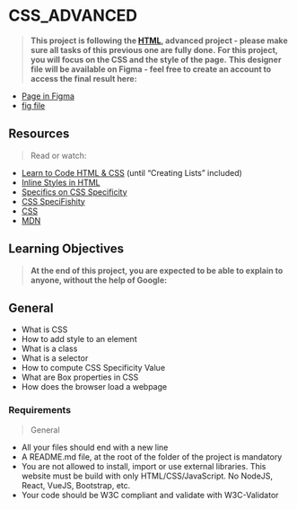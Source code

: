 # CSS_ADVANCED

> **This project is following the [HTML](index.html), advanced project - please make sure all tasks of this previous one are fully done.**
> **For this project, you will focus on the CSS and the style of the page.**
>**This designer file will be available on Figma - feel free to create an account to access the final result here:**

* [Page in Figma](https://intranet.aluswe.com/rltoken/IGX9LB3vJ_jU88JJQhSnPg)
* [fig file](https://intranet.aluswe.com/rltoken/WfyjkKwVzm-sm45PQc28Cw)

## Resources

> Read or watch:

* [Learn to Code HTML & CSS](https://intranet.aluswe.com/rltoken/F2pX4OykI21fHe88c2epKQ) (until “Creating Lists” included)
* [Inline Styles in HTML](https://intranet.aluswe.com/rltoken/1SJ8hD4imW6bcw5tzzeT3Q)
* [Specifics on CSS Specificity](https://intranet.aluswe.com/rltoken/Fx7Rohte4tNqh1eboMY2_Q)
* [CSS SpeciFishity](https://intranet.aluswe.com/rltoken/Bq3jiOgCVlJRBBcZnnR8Xg)
* [CSS](https://intranet.aluswe.com/rltoken/2s3Y6s-SLb-OtEhrtiQx3g)
* [MDN](https://intranet.aluswe.com/rltoken/cUKKIIhFEfXqUbIsx0LRWQ)

## Learning Objectives

>**At the end of this project, you are expected to be able to explain to anyone, without the help of Google:**

## General

* What is CSS
* How to add style to an element
* What is a class
* What is a selector
* How to compute CSS Specificity Value
* What are Box properties in CSS
* How does the browser load a webpage

### Requirements

> General

* All your files should end with a new line
* A README.md file, at the root of the folder of the project is mandatory
* You are not allowed to install, import or use external libraries. This website must be build with only HTML/CSS/JavaScript. No NodeJS, React, VueJS, Bootstrap, etc.
* Your code should be W3C compliant and validate with W3C-Validator
